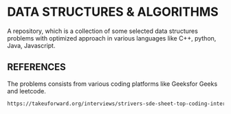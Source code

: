 # DATA STRUCTURES & ALGORITHMS

A repository, which is a collection of some selected data structures problems with optimized approach in various languages like C++, python, Java, Javascript.




## REFERENCES

The problems consists from various coding platforms like Geeksfor Geeks and leetcode.


```bash
https://takeuforward.org/interviews/strivers-sde-sheet-top-coding-interview-problems/
```
    
